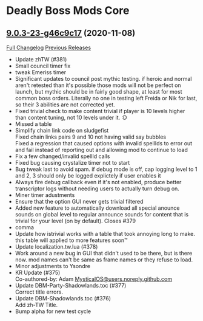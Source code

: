 # Deadly Boss Mods Core

## [9.0.3-23-g46c9c17](https://github.com/DeadlyBossMods/DeadlyBossMods/tree/46c9c170ff35e7994385e2254f1aa02ee44e60a9) (2020-11-08)
[Full Changelog](https://github.com/DeadlyBossMods/DeadlyBossMods/compare/9.0.3...46c9c170ff35e7994385e2254f1aa02ee44e60a9) [Previous Releases](https://github.com/DeadlyBossMods/DeadlyBossMods/releases)

- Update zhTW (#381)  
- Small council timer fix  
- tweak Emeriss timer  
- Significant updates to council post mythic testing. if heroic and normal aren't retested than it's possible those mods will not be perfect on launch, but mythic should be in fairly good shape, at least for most common boss orders. Literally no one in testing left Freida or Nik for last, so their 3 abilities are not corrected yet.  
- Fixed trivial check to make content trivial if player is 10 levels higher than content tuning, not 10 levels under it. :D  
- Missed a table  
- Simplify chain link code on sludgefist  
    Fixed chain links pairs 9 and 10 not having valid say bubbles  
    Fixed a regression that caused options with invalid spellIds to error out and fail instead of reporting out and allowing mod to continue to load  
- Fix a few changed/invalid spellId calls  
- Fixed bug causing crystalize timer not to start  
- Bug tweak last to avoid spam. if debug mode is off, cap logging level to 1 and 2, 3 should only be logged explictely if user enables it  
- Always fire debug callback even if it's not enabled, produce better transcriptor logs without needing users to actually turn debug on.  
- Miner timer adustments  
- Ensure that the option GUI never gets trivial filtered  
- Added new feature to automatically download all special anounce sounds on global level to regular announce sounds for content that is trivial for your level (on by default). Closes #379  
- comma  
- Update how istrivial works with a table that took annoying long to make. this table will applied to more features soon™  
- Update localization.tw.lua (#378)  
- Work around a new bug in GUI that didn't used to be there, but is there now. mod names can't be same as frame names or they refuse to load.  
- Minor adjustments to Ysondre  
- KR Update (#375)  
    Co-authored-by: Adam <MysticalOS@users.noreply.github.com>  
- Update DBM-Party-Shadowlands.toc (#377)  
    Correct title errors.  
- Update DBM-Shadowlands.toc (#376)  
    Add zh-TW Title.  
- Bump alpha for new test cycle  
